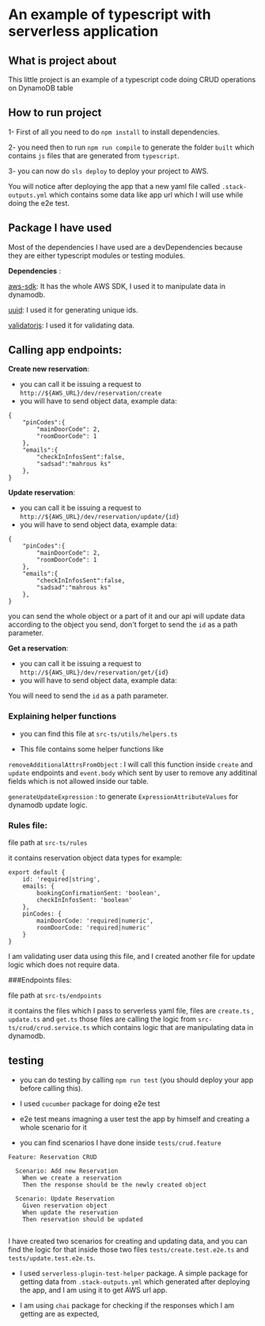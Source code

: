 # An example of typescript with serverless application

## What is project about

 This little project is an example of a typescript code doing CRUD operations on DynamoDB table


## How to run project

1- First of all you need to do `npm install` to install dependencies.

2- you  need then to run `npm run compile` to generate the folder `built` which  contains `js`  files that are generated from `typescript`.

3- you can now do `sls deploy` to deploy your project to AWS.

You will notice after deploying the app that a new yaml file called `.stack-outputs.yml` which contains some data like app url which I will use while doing the e2e test.


## Package I have used

Most of the dependencies I have used are a devDependencies because they are either  typescript modules or testing modules.

**Dependencies** :

[aws-sdk](https://github.com/aws/aws-sdk-js): It has the  whole AWS SDK, I used it to manipulate data in  dynamodb.

[uuid](https://github.com/uuidjs/uuid#readme): I used it for generating unique ids.

[validatorjs](https://github.com/skaterdav85/validatorjs#readme): I used it for validating data.

## Calling app endpoints:

**Create new reservation**:

- you can call  it be issuing a request to  `http://${AWS_URL}/dev/reservation/create`
- you will have to send object data, example data:

```
{
	"pinCodes":{
		"mainDoorCode": 2,
		"roomDoorCode": 1
	},
	"emails":{
		"checkInInfosSent":false,
		"sadsad":"mahrous ks"
	},
}

```

**Update reservation**:

- you can call  it be issuing a request to  `http://${AWS_URL}/dev/reservation/update/{id}`
- you will have to send object data, example data:

```
{
	"pinCodes":{
		"mainDoorCode": 2,
		"roomDoorCode": 1
	},
	"emails":{
		"checkInInfosSent":false,
		"sadsad":"mahrous ks"
	},
}

```
you can send the whole object or a part of it and our api will update data according to the object you send, don't forget to send the `id` as a path parameter.

**Get a reservation**:

- you can call  it be issuing a request to  `http://${AWS_URL}/dev/reservation/get/{id}`
- you will have to send object data, example data:

You will need to send the `id` as a path parameter.

### Explaining helper functions

- you can find this file at `src-ts/utils/helpers.ts`

- This file contains some helper functions like 

`removeAdditionalAttrsFromObject` : I will call this  function inside  `create` and `update` endpoints and `event.body` which  sent  by user  to  remove any additinal fields which is not allowed inside our table.

`generateUpdateExpression` : to generate `ExpressionAttributeValues` for dynamodb update logic.


### Rules file:
file  path at `src-ts/rules`

it  contains reservation object data types for example:

```
export default {
    id: 'required|string',
    emails: {
        bookingConfirmationSent: 'boolean',
        checkInInfosSent: 'boolean'
    },
    pinCodes: {
        mainDoorCode: 'required|numeric',
        roomDoorCode: 'required|numeric'
    }
}
```

I am  validating user data using this file, and I created another file for  update logic which does not require data.

###Endpoints files:

file path  at `src-ts/endpoints`

it contains the files which I pass  to serverless yaml file, files are `create.ts` , `update.ts` and `get.ts` those files are calling the logic from `src-ts/crud/crud.service.ts` which contains logic that are manipulating data  in dynamodb.


##  testing

- you can do testing by calling `npm run test` (you should deploy your app before calling this).

- I used `cucumber`  package for doing e2e test

-  e2e test means imagning a user test the  app by himself and creating a  whole scenario for it

- you can find scenarios I have done inside `tests/crud.feature` 

```
Feature: Reservation CRUD

  Scenario: Add new Reservation
    When we create a reservation
    Then the response should be the newly created object

  Scenario: Update Reservation
    Given reservation object
    When update the reservation
    Then reservation should be updated


```

I have created two scenarios for creating and updating data, and you can find the logic for that inside those two files `tests/create.test.e2e.ts` and `tests/update.test.e2e.ts`.

- I used `serverless-plugin-test-helper` package. A simple package for getting  data  from `.stack-outputs.yml` which generated after deploying the app, and I am using it to get AWS url app.

-  I am using `chai` package for checking if the responses which I am getting are  as expected,
